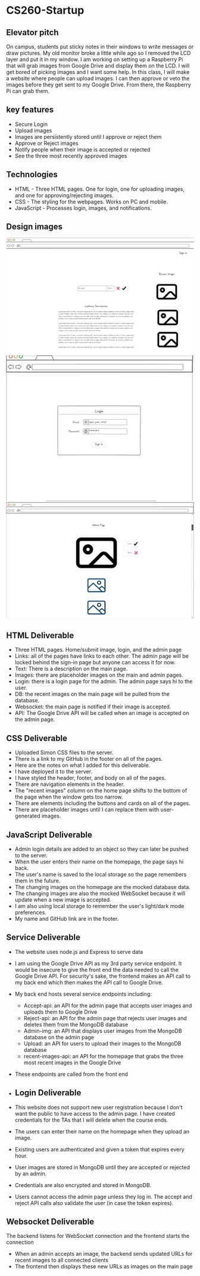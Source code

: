 # CS260-Startup

## Elevator pitch
On campus, students put sticky notes in their windows to write messages or draw pictures. My old monitor broke a little while ago so I removed the LCD layer and put it in my window. I am working on setting up a Raspberry Pi that will grab images from Google Drive and display them on the LCD. I will get bored of picking images and I want some help. In this class, I will make a website where people can upload images. I can then approve or veto the images before they get sent to my Google Drive. From there, the Raspberry Pi can grab them.

## key features
- Secure Login
- Upload images
- Images are persistently stored until I approve or reject them
- Approve or Reject images
- Notify people when their image is accepted or rejected
- See the three most recently approved images

## Technologies
- HTML - Three HTML pages. One for login, one for uploading images, and one for approving/rejecting images.
- CSS - The styling for the webpages. Works on PC and mobile. 
- JavaScript - Processes login, images, and notifications.

## Design images
![MainPageMockUI](/mockUI/MainPageMockUI.png)
![LoginMockUI](/mockUI/LoginMockUI.png)
![AdminPageMockUI](/mockUI/AdminPageMockUI.png)

## HTML Deliverable
- Three HTML pages. Home/submit image, login, and the admin page
- Links: all of the pages have links to each other. The admin page will be locked behind the sign-in page but anyone can access it for now.
- Text: There is a description on the main page.
- Images: there are placeholder images on the main and admin pages.
- Login: there is a login page for the admin. The admin page says hi to the user.
- DB: the recent images on the main page will be pulled from the database.
- Websocket: the main page is notified if their image is accepted.
- API: The Google Drive API will be called when an image is accepted on the admin page.

## CSS Deliverable
- Uploaded Simon CSS files to the server.
- There is a link to my GitHub in the footer on all of the pages.
- Here are the notes on what I added for this deliverable.
- I have deployed it to the server.
- I have styled the header, footer, and body on all of the pages.
- There are navigation elements in the header.
- The "recent images" column on the home page shifts to the bottom of the page when the window gets too narrow.
- There are elements including the buttons and cards on all of the pages.
- There are placeholder images until I can replace them with user-generated images.

## JavaScript Deliverable
- Admin login details are added to an object so they can later be pushed to the server.
- When the user enters their name on the homepage, the page says hi back.
- The user's name is saved to the local storage so the page remembers them in the future.
- The changing images on the homepage are the mocked database data.
- The changing images are also the mocked WebSocket because it will update when a new image is accepted.
- I am also using local storage to remember the user's light/dark mode preferences.
- My name and GitHub link are in the footer.

## Service Deliverable
- The website uses node.js and Express to serve data
- I am using the Google Drive API as my 3rd party service endpoint. It would be insecure to give the front end the data needed to call the Google Drive API. For security's sake, the frontend makes an API call to my back end which then makes the API call to Google Drive.
- My back end hosts several service endpoints including:
  - Accept-api: an API for the admin page that accepts user images and uploads them to Google Drive
  - Reject-api: an API for the admin page that rejects user images and deletes them from the MongoDB database
  - Admin-img: an API that displays user images from the MongoDB database on the admin page 
  - Upload: an API for users to upload their images to the MongoDB database
  - recent-images-api: an API for the homepage that grabs the three most recent images in the Google Drive
- These endpoints are called from the front end

- ## Login Deliverable
- This website does not support new user registration because I don't want the public to have access to the admin page. I have created credentials for the TAs that I will delete when the course ends.
- The users can enter their name on the homepage when they upload an image.
- Existing users are authenticated and given a token that expires every hour.
- User images are stored in MongoDB until they are accepted or rejected by an admin.
- Credentials are also encrypted and stored in MongoDB.
- Users cannot access the admin page unless they log in. The accept and reject API calls also validate the user (in case the token expires).

## Websocket Deliverable
The backend listens for WebSocket connection and the frontend starts the connection
- When an admin accepts an image, the backend sends updated URLs for recent images to all connected clients
- The frontend then displays these new URLs as images on the main page
